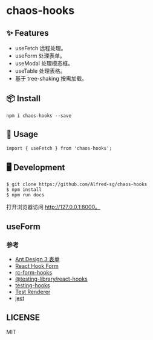 # chaos-hooks

## ✨ Features

* useFetch 远程处理。
* useForm 处理表单。
* useModal 处理模态框。
* useTable 处理表格。
* 基于 tree-shaking 按需加载。

## 📦 Install

```
npm i chaos-hooks --save
```

## 🔨 Usage

```
import { useFetch } from 'chaos-hooks';
```

## 🖥 Development

```
$ git clone https://github.com/Alfred-sg/chaos-hooks
$ npm install
$ npm run docs
```
打开浏览器访问 http://127.0.0.1:8000。

## useForm

### 参考

* [Ant Design 3 表单](https://3x.ant.design/components/form-cn/#components-form-demo-validate-other)
* [React Hook Form](https://react-hook-form.com/)
* [rc-form-hooks](https://github.com/mushan0x0/rc-form-hooks)
* [@testing-library/react-hooks](https://github.com/testing-library/react-hooks-testing-library)
* [testing-hooks](https://reactjs.org/blog/2019/02/06/react-v16.8.0.html#testing-hooks)
* [Test Renderer](https://reactjs.org/docs/test-renderer.html)
* [jest](https://jestjs.io/)

## LICENSE

MIT
